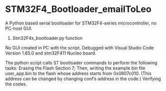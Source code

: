 # STM32F4_Bootloader_emailToLeo
 A Python based serial bootloader for STM32F4-series microcontroller, no PC-host GUI.

1. Stm32F4x_bootloader.py function
    
No GUI created in PC with the script. Debugged with Visual Studio Code Version 1.65.0 and stm32F411 Nucleo board. 

The python script calls ST bootloader commands to perform the following tasks: 
Erasing the Flash Section 7;
Then, writing the example bin file user_app.bin to the flash whose address starts from 0x0807c010. (This address can be changed by changing conf’s address in the code.) 
Verifying the codes. 


